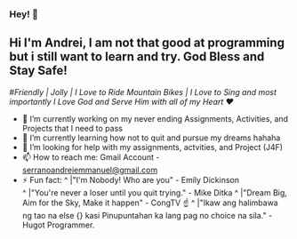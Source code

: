 ### Hey! 👋

## Hi I'm Andrei, I am not that good at programming but i still want to learn and try. God Bless and Stay Safe! 

#*Friendly | Jolly | I Love to Ride Mountain Bikes | I Love to Sing and most importantly I Love God and Serve Him with all of my Heart ❤️* 

 - 🔭 I’m currently working on my never ending Assignments, Activities, and Projects that I need to pass 
 - 🌱 I’m currently learning how not to quit and pursue my dreams hahaha 
 - 🤔 I’m looking for help with my assignments, actvities, and Project (J4F) 
 - 📫 How to reach me: Gmail Account - serranoandreiemmanuel@gmail.com 
 - ⚡ Fun fact: 
   ^ |"I'm Nobody! Who are you" - Emily Dickinson    
   ^ |"You're never a loser until you quit trying." - Mike Ditka 
   ^ |"Dream Big, Aim for the Sky, Make it happen" - CongTV ☝️ 
   ^ |"Ikaw ang halimbawa ng tao na else {} kasi Pinupuntahan ka lang pag no choice na sila." - Hugot Programmer.                                                     
